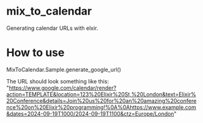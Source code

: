 # mix_to_calendar
 Generating calendar URLs with elxir.

# How to use 
 MixToCalendar.Sample.generate_google_url()

 The URL should look something like this:
 "https://www.google.com/calendar/render?action=TEMPLATE&location=123%20Elixir%20St,%20London&text=Elixir%20Conference&details=Join%20us%20for%20an%20amazing%20conference%20on%20Elixir%20programming!%0A%0Ahttps://www.example.com&dates=2024-09-19T1000/2024-09-19T1100&ctz=Europe/London"
